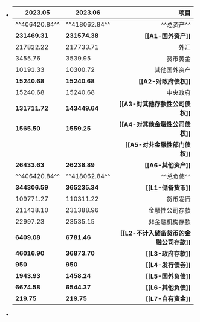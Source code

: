 - |**2023.05**|**2023.06**|**项目**|
  | --- | --- | ----: |
  |^^406420.84^^|^^418062.84^^|^^总资产^^|
  |**231469.31**|**231574.38**|**[[A1-国外资产]]**|
  |217822.22|217733.71|外汇|
  |3455.76|3539.95|货币黄金|
  |10191.33|10300.72|其他国外资产|
  |**15240.68**|**15240.68**|**[[A2-对政府债权]]**|
  |15240.68|15240.68|中央政府|
  |**131711.72**|**143449.64**|**[[A3-对其他存款性公司债权]]**|
  |**1565.50**|**1559.25**|**[[A4-对其他金融性公司债权]]**|
  | | |**[[A5-对非金融性部门债权]]**|
  |**26433.63**|**26238.89**|**[[A6-其他资产]]**|
  |^^406420.84^^|^^418062.84^^|^^总负债^^|
  |**344306.59**|**365235.34**|**[[L1-储备货币]]**|
  |109771.27|110311.22|货币发行|
  |211438.10|231388.96|金融性公司存款|
  |22997.23|23535.15|非金融机构存款|
  |**6409.08**|**6781.46**|**[[L2-不计入储备货币的金融公司存款]]**|
  |**46016.90**|**36873.70**|**[[L3-政府存款]]**|
  |**950**|**950**|**[[L4-发行债券]]**|
  |**1943.93**|**1458.24**|**[[L5-国外负债]]**|
  |**6674.58**|**6544.37**|**[[L6-其他负债]]**|
  |**219.75**|**219.75**|**[[L7-自有资金]]**|
-